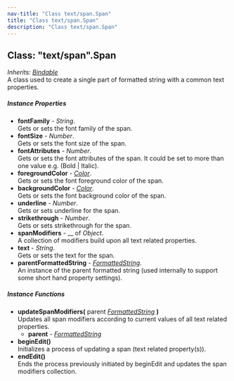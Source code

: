 ```yaml
---
nav-title: "Class text/span.Span"
title: "Class text/span.Span"
description: "Class text/span.Span"
---
```

## Class: "text/span".Span  
_Inherits:_ [_Bindable_](../../ui/core/bindable/Bindable.md)  
A class used to create a single part of formatted string with a common text properties.

##### Instance Properties
 - **fontFamily** - _String_.    
  Gets or sets the font family of the span.
 - **fontSize** - _Number_.    
  Gets or sets the font size of the span.
 - **fontAttributes** - _Number_.    
  Gets or sets the font attributes of the span.
It could be set to more than one value e.g. (Bold | Italic).
 - **foregroundColor** - [_Color_](../../color/Color.md).    
  Gets or sets the font foreground color of the span.
 - **backgroundColor** - [_Color_](../../color/Color.md).    
  Gets or sets the font background color of the span.
 - **underline** - _Number_.    
  Gets or sets underline for the span.
 - **strikethrough** - _Number_.    
  Gets or sets strikethrough for the span.
 - **spanModifiers** - __ of _Object_.    
  A collection of modifiers build upon all text related properties.
 - **text** - _String_.    
  Gets or sets the text for the span.
 - **parentFormattedString** - [_FormattedString_](../../text/formatted-string/FormattedString.md).    
  An instance of the parent formatted string (used internally to support some short hand property settings).

##### Instance Functions
 - **updateSpanModifiers(** parent [_FormattedString_](../../text/formatted-string/FormattedString.md) **)**  
     Updates all span modifiers according to current values of all text related properties.
   - **parent** - [_FormattedString_](../../text/formatted-string/FormattedString.md)
 - **beginEdit()**  
     Initializes a process of updating a span (text related property(s)).
 - **endEdit()**  
     Ends the process previously initiated by beginEdit and updates the span modifiers collection.